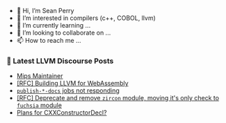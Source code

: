 - 👋 Hi, I’m Sean Perry
- 👀 I’m interested in compilers (c++, COBOL, llvm)
- 🌱 I’m currently learning ...
- 💞️ I’m looking to collaborate on ...
- 📫 How to reach me ...

<!---
s66perry/s66perry is a ✨ special ✨ repository because its `README.md` (this file) appears on your GitHub profile.
You can click the Preview link to take a look at your changes.
--->
### 📕 Latest LLVM Discourse Posts

<!-- DISCOURSE-LLVM:START -->
- [Mips Maintainer](https://discourse.llvm.org/t/mips-maintainer/88209#post_1)
- [[RFC] Building LLVM for WebAssembly](https://discourse.llvm.org/t/rfc-building-llvm-for-webassembly/79073?page=3#post_58)
- [`publish-*-docs` jobs not responding](https://discourse.llvm.org/t/publish-docs-jobs-not-responding/88205#post_2)
- [[RFC] Deprecate and remove `zircon` module, moving it&#39;s only check to `fuchsia` module](https://discourse.llvm.org/t/rfc-deprecate-and-remove-zircon-module-moving-its-only-check-to-fuchsia-module/88208#post_1)
- [Plans for CXXConstructorDecl?](https://discourse.llvm.org/t/plans-for-cxxconstructordecl/88200#post_10)
<!-- DISCOURSE-LLVM:END -->
